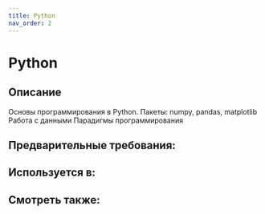 ```yaml
---
title: Python
nav_order: 2
---
```


# Python


## Описание 
Основы программирования в Python.
Пакеты: numpy, pandas, matplotlib
Работа с данными 
Парадигмы программирования 


## Предварительные требования:


## Используется в:


## Смотреть также:
